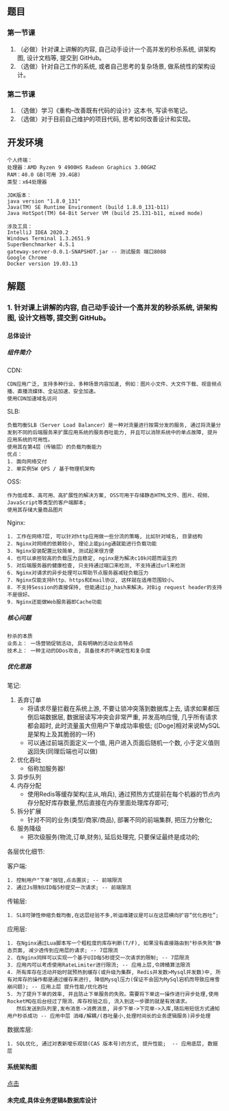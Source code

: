 ## 题目

### 第一节课

1. （必做）针对课上讲解的内容, 自己动手设计一个高并发的秒杀系统, 讲架构图,  设计文档等, 提交到 GitHub。
2. （选做）针对自己工作的系统, 或者自己思考的复杂场景, 做系统性的架构设计。

### 第二节课

1. （选做）学习《重构–改善既有代码的设计》这本书, 写读书笔记。
2. （选做）对于目前自己维护的项目代码, 思考如何改善设计和实现。

## 开发环境

```
个人终端：
处理器：AMD Ryzen 9 4900HS Radeon Graphics 3.00GHZ
RAM：40.0 GB(可用 39.4GB)
类型：x64处理器
```

```
JDK版本：
java version "1.8.0_131"
Java(TM) SE Runtime Environment (build 1.8.0_131-b11)
Java HotSpot(TM) 64-Bit Server VM (build 25.131-b11, mixed mode)
```

```
涉及工具：
IntelliJ IDEA 2020.2
Windows Terminal 1.3.2651.9
SuperBenchmarker 4.5.1
gateway-server-0.0.1-SNAPSHOT.jar -- 测试服务 端口8088
Google Chrome
Docker version 19.03.13
```
## 解题

### 1. 针对课上讲解的内容, 自己动手设计一个高并发的秒杀系统, 讲架构图,  设计文档等, 提交到 GitHub。


#### 总体设计

##### 组件简介

CDN:
~~~
CDN应用广泛, 支持多种行业、多种场景内容加速, 例如：图片小文件、大文件下载、视音频点播、直播流媒体、全站加速、安全加速。
使用CDN加速域名访问
~~~

SLB: 
~~~
负载均衡SLB（Server Load Balancer）是一种对流量进行按需分发的服务, 通过将流量分发到不同的后端服务来扩展应用系统的服务吞吐能力, 并且可以消除系统中的单点故障, 提升应用系统的可用性。
使用其在第4层（传输层）的负载均衡能力
优点：
1. 面向网络交付
2. 单实例5W QPS / 基于物理机架构
~~~

OSS:
~~~
作为低成本、高可用、高扩展性的解决方案, OSS可用于存储静态HTML文件、图片、视频、JavaScript等类型的客户端脚本;
使用其存储大量商品图片
~~~

Nginx:
~~~
1. 工作在网络7层, 可以针对http应用做一些分流的策略, 比如针对域名, 目录结构
2. Nginx对网络的依赖较小, 理论上能ping通就能进行负载功能
3. Nginx安装配置比较简单, 测试起来很方便
4. 也可以承担较高的负载压力且稳定, nginx是为解决c10k问题而诞生的
5. 对后端服务器的健康检查, 只支持通过端口来检测, 不支持通过url来检测
6. Nginx对请求的异步处理可以帮助节点服务器减轻负载压力
7. Nginx仅能支持http、https和Email协议, 这样就在适用范围较小。
8. 不支持Session的直接保持, 但能通过ip_hash来解决。对Big request header的支持不是很好。
9. Nginx还能做Web服务器即Cache功能
~~~

##### 核心问题

~~~
秒杀的本质
业务上： 一场营销促销活动, 具有明确的活动业务特点
技术上： 一种主动的DDos攻击, 具备技术的不确定性和复杂度
~~~


##### 优化思路

笔记: 
1. 丢弃订单
   - 将请求尽量拦截在系统上游, 不要让锁冲突落到数据库上去, 请求如果都压倒后端数据层, 数据层读写冲突会非常严重, 并发高响应慢, 几乎所有请求都会超时, 此时流量虽大但用户下单成功率极低; ([Doge]相对来说MySQL是架构上及其脆弱的一环)
   - 可以通过前端页面定义一个值, 用户进入页面后随机一个数, 小于定义值则返回失(同理后端也可以做)
2. 优化吞吐
   - 俗称加服务器!
3. 异步队列
4. 内存分配
   - 使用Redis等缓存架构(主从,哨兵), 通过预热方式提前在每个机器的节点内存分配好库存数量,然后直接在内存里面处理库存即可;
5. 拆分扩展
   - 针对不同的业务(类型/商家/商品), 部署不同的前端集群, 把压力分散化;
6. 服务降级
   - 把次级服务(物流,订单,财务), 延后处理完, 只要保证最终是成功的; 

各层优化细节:

客户端:
~~~
1. 控制用户"下单"按钮,点击置灰; -- 前端限流
2. 通过Js限制UID每5秒提交一次请求; -- 前端限流
~~~

传输层:
~~~
1. SLB可弹性伸缩负载均衡,在这层经验不多,听运维建议是可以在这层横向扩容“优化吞吐”;
~~~

应用层:
~~~
1. 在Nginx通过Lua脚本写一个粗粒度的库存判断(T/F), 如果没有直接路由到"秒杀失败"静态页面, 减少透传到应用层的请求; -- 7层限流
2. 在Nginx同样可以实现一个基于UID每5秒提交一次请求的限制; -- 7层限流
3. 应用内可以考虑使用RateLimiter进行限流; -- 应用上层,令牌桶算法限流
4. 所有库存在活动开始时就预热到缓存(或升级为集群, Redis并发数>Mysql并发数)中, 所有对库存的操作都是通过缓存来进行, 降低Mysql压力(保证不会因为MySql宕机而导致应用雪崩问题); -- 应用上层 提升性能/优化吞吐
5. 为了提升下单的效率, 并且防止下单服务的失败。需要将下单这一操作进行异步处理,使用RocketMQ在后台经过了限流、库存校验之后, 流入到这一步骤的就是有效请求。
   然后发送到队列里,发布消息->消费消息, 异步下单->下完单->入库,随后用短信方式通知用户秒杀成功 -- 应用中层 消峰/解耦/(吞吐量小,处理时间长的业务逻辑服务)异步处理
~~~

数据库层:
~~~
1. SQL优化, 通过对表新增乐观锁(CAS 版本号)的方式, 提升性能;  -- 应用底层, 数据层
~~~

#### 系统架构图
[点击](https://github.com/EwenSheng/JAVA-000/tree/main/Week_15/static/img/second-kill-技术架构图.png)


#### 未完成,具体业务逻辑&数据库设计